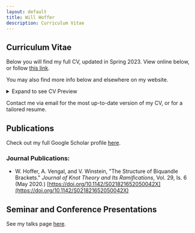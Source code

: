 ```yaml
---
layout: default
title: Will Hoffer
description: Curriculum Vitae
---
```


## Curriculum Vitae

Below you will find my full CV, updated in Spring 2023. View online below, or follow [this link](https:\\willhoffer.com\uploads\docs\personal\2023-05-03-Curriculum-Vitae-of-Will-Hoffer.pdf).

You may also find more info below and elsewhere on my website.

<details>
    <summary>Expand to see CV Preview</summary>
    <iframe src="https:\\willhoffer.com\uploads\docs\personal\2023-05-03-Curriculum-Vitae-of-Will-Hoffer.pdf" width="100%" height="900">
    </iframe>
</details>

Contact me via email for the most up-to-date version of my CV, or for a tailored resume.

## Publications

Check out my full Google Scholar profile [here](https://scholar.google.com/citations?hl=en&user=kaJEJSoAAAAJ).

<!--
<iframe src="https://scholar.google.com/citations?user=kaJEJSoAAAAJ&hl=en&authuser=1" width="100%" height="500">
</iframe>
-->

### Journal Publications:

- W. Hoffer, A. Vengal, and V. Winstein, "The Structure of Biquandle Brackets." *Journal of Knot Theory and Its Ramifications*, Vol. 29, Is. 6 (May 2020.)  [https://doi.org/10.1142/S021821652050042X](https://doi.org/10.1142/S021821652050042X)


## Seminar and Conference Presentations

See my talks page [here](https://willhoffer.com/talks).
